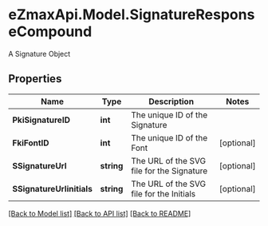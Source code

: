 # eZmaxApi.Model.SignatureResponseCompound
A Signature Object

## Properties

Name | Type | Description | Notes
------------ | ------------- | ------------- | -------------
**PkiSignatureID** | **int** | The unique ID of the Signature | 
**FkiFontID** | **int** | The unique ID of the Font | [optional] 
**SSignatureUrl** | **string** | The URL of the SVG file for the Signature | [optional] 
**SSignatureUrlinitials** | **string** | The URL of the SVG file for the Initials | [optional] 

[[Back to Model list]](../README.md#documentation-for-models) [[Back to API list]](../README.md#documentation-for-api-endpoints) [[Back to README]](../README.md)

